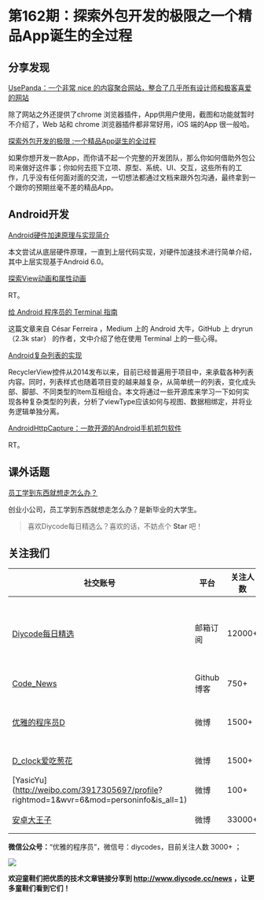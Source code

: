 # 第162期：探索外包开发的极限之一个精品App诞生的全过程

## 分享发现
[UsePanda：一个非常 nice 的内容聚合网站，整合了几乎所有设计师和极客喜爱的网站](https://www.diycode.cc/topics/576)

除了网站之外还提供了chrome 浏览器插件，App供用户使用，截图和功能就暂时不介绍了，Web 站和 chrome 浏览器插件都非常好用，iOS 端的App 很一般哈。

[探索外包开发的极限 :一个精品App诞生的全过程](https://www.diycode.cc/news/1925)

如果你想开发一款App，而你请不起一个完整的开发团队，那么你如何借助外包公司来做好这件事；你如何去揽下立项、原型、系统、UI、交互，这些所有的工作，几乎没有任何面对面的交流，一切想法都通过文档来跟外包沟通，最终拿到一个跟你的预期丝毫不差的精品App。

## Android开发

[Android硬件加速原理与实现简介](http://mp.weixin.qq.com/s/MQpyO0JNWjmdBn2uAAHUgA)

本文尝试从底层硬件原理，一直到上层代码实现，对硬件加速技术进行简单介绍，其中上层实现基于Android 6.0。

[探索View动画和属性动画](http://www.jianshu.com/p/37ccbf95e24c)

RT。

[给 Android 程序员的 Terminal 指南](http://mp.weixin.qq.com/s/ZohTG93TAPssPtahvUOPRA)

这篇文章来自 César Ferreira ，Medium 上的 Android 大牛，GitHub 上 dryrun （2.3k star） 的作者，文中介绍了他在使用 Terminal 上的一些心得。

[Android复杂列表的实现](http://www.jianshu.com/p/cf541b4d6476)

RecyclerView控件从2014发布以来，目前已经普遍用于项目中，来承载各种列表内容。同时，列表样式也随着项目变的越来越复杂，从简单统一的列表，变化成头部、脚部、不同类型的Item互相组合。本文将通过一些开源库来学习一下如何实现各种复杂类型的列表，分析了viewType应该如何与视图、数据相绑定，并将业务逻辑单独分离。

[AndroidHttpCapture：一款开源的Android手机抓包软件](https://github.com/JZ-Darkal/AndroidHttpCapture)

RT。

## 课外话题

[员工学到东西就想走怎么办？](https://www.zhihu.com/question/35596089)

创业小公司，员工学到东西就想走怎么办？是新毕业的大学生。

> 喜欢Diycode每日精选么？喜欢的话，不妨点个 **Star** 吧！

## 关注我们

| 社交账号  |  平台  | 关注人数 | 说明 |
| -------- | -------- | -------- | -------- |
| [Diycode每日精选](http://list.qq.com/cgi-bin/qf_invite?id=d469993d2c888e971c0fbb2309c4d84256968386b126b967)|   邮箱订阅  | 12000+ | 每日分享一次Android、iOS、Swfit技术干货  |
| [Code_News](https://github.com/DiyCodes/code_news) |    Github博客  |750+ | 每日邮件推送列表  |
| [优雅的程序员D](http://weibo.com/u/5891258264) |   微博  | 1500+ | 官方微博，每日分享开源信息  |
| [D_clock爱吃葱花](http://weibo.com/u/2480694892)  |   微博  | 1500+ | 日报发起人  |
|[YasicYu](http://weibo.com/3917305697/profile? rightmod=1&wvr=6&mod=personinfo&is_all=1)  |   微博  | 100+ | 日报发起人  |
|[安卓大王子](http://weibo.com/apkbus/)   |   微博  | 33000+ | 日报发起人  |

**微信公众号：**“优雅的程序员”，微信号：diycodes，目前关注人数 3000+ ；

![](http://upload-images.jianshu.io/upload_images/1846413-b42abfa70f909099.jpg?imageMogr2/auto-orient/strip%7CimageView2/2/w/1240)

**欢迎童鞋们把优质的技术文章链接分享到 http://www.diycode.cc/news ，让更多童鞋们看到它们！**
